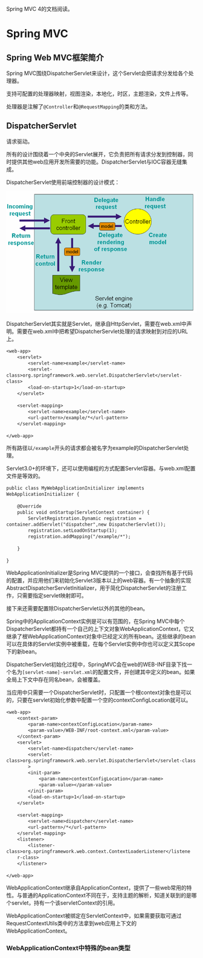 Spring MVC 4的文档阅读。

# Spring MVC

## Spring Web MVC框架简介
Spring MVC围绕DispatcherServlet来设计，这个Servlet会把请求分发给各个处理器。

支持可配置的处理器映射，视图渲染，本地化，时区，主题渲染，文件上传等。

处理器是注解了`@Controller`和`@RequestMapping`的类和方法。

## DispatcherServlet
请求驱动。

所有的设计围绕着一个中央的Servlet展开，它负责把所有请求分发到控制器，同时提供其他web应用开发所需要的功能。DispatcherServlet与IOC容器无缝集成。

DispatcherServlet使用前端控制器的设计模式：

![](DispatcherServlet.png)

DispatcherServlet其实就是Servlet，继承自HttpServlet，需要在web.xml中声明。需要在web.xml中把希望DispatcherServlet处理的请求映射到对应的URL上。

```
<web-app>
	<servlet>
		<servlet-name>example</servlet-name>
		<servlet-class>org.springframework.web.servlet.DispatcherServlet</servlet-class>
		<load-on-startup>1</load-on-startup>
	</servlet>
	
	<servlet-mapping>
		<servlet-name>example</servlet-name>
		<url-pattern>/example/*</url-pattern>
	</servlet-mapping>

</web-app>
```
所有路径以`/example`开头的请求都会被名字为example的DispatcherServlet处理。

Servlet3.0+的环境下，还可以使用编程的方式配置Servlet容器。与web.xml配置文件是等效的。

```
public class MyWebApplicationInitializer implements WebApplicationInitializer {

	@Override
	public void onStartup(ServletContext container) {
		ServletRegistration.Dynamic registration = container.addServlet("dispatcher",new DispatcherServlet());
		registration.setLoadOnStartup(1);
		registration.addMapping("/example/*");
		
	}

}
```

WebApplicationInitializer是Spring MVC提供的一个接口，会查找所有基于代码的配置，并应用他们来初始化Servlet3版本以上的web容器。有一个抽象的实现AbstractDispatcherServletInitializer，用于简化DispatcherServlet的注册工作，只需要指定servlet映射即可。

接下来还需要配置除DispatcherServlet以外的其他的bean。

Spring中的ApplicationContext实例是可以有范围的，在Spring MVC中每个DispatcherServlet都持有一个自己的上下文对象WebApplicationContext，它又继承了根WebApplicationContext对象中已经定义的所有bean。这些继承的bean可以在具体的Servlet实例中被重载，在每个Servlet实例中你也可以定义其Scope下的新bean。

DispatcherServlet初始化过程中，SpringMVC会在web的WEB-INF目录下找一个名为`[servlet-name]-servlet.xml`的配置文件，并创建其中定义的bean。如果全局上下文中存在同名bean，会被覆盖。

当应用中只需要一个DispatcherServlet时，只配置一个根context对象也是可以的，只要在servlet初始化参数中配置一个空的contextConfigLocation就可以。

```
<web-app>
	<context-param>
		<param-name>contextConfigLocation</param-name>
		<param-value>/WEB-INF/root-context.xml</param-value>
	</context-param>
	<servlet>
		<servlet-name>dispatcher</servlet-name>
		<servlet-class>org.springframework.web.servlet.DispatcherServlet</servlet-class
		>
		<init-param>
			<param-name>contextConfigLocation</param-name>
			<param-value></param-value>
		</init-param>
		<load-on-startup>1</load-on-startup>
	</servlet>
	
	<servlet-mapping>
		<servlet-name>dispatcher</servlet-name>
		<url-pattern>/*</url-pattern>
	</servlet-mapping>
	<listener>
		<listener-class>org.springframework.web.context.ContextLoaderListener</listene
	r-class>
	</listener>

</web-app>
```

WebApplicationContext继承自ApplicationContext，提供了一些web常用的特性。与普通的ApplicationContext不同在于，支持主题的解析，知道关联到的是哪个servlet，持有一个该servletContext的引用。

WebApplicationContext被绑定在ServletContext中，如果需要获取可通过RequestContextUtils类中的方法拿到web应用上下文的WebApplicationContext。

### WebApplicationContext中特殊的bean类型